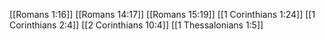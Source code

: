 [[Romans 1:16]]
[[Romans 14:17]]
[[Romans 15:19]]
[[1 Corinthians 1:24]]
[[1 Corinthians 2:4]]
[[2 Corinthians 10:4]]
[[1 Thessalonians 1:5]]
